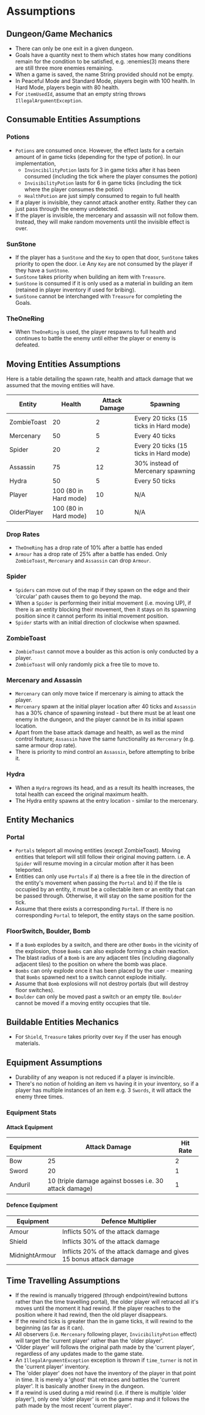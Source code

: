 # Assumptions

## Dungeon/Game Mechanics

- There can only be one exit in a given dungeon.
- Goals have a quantity next to them which states how many conditions remain for the condition to be satisfied, e.g. :enemies(3) means there are still three more enemies remaining.
- When a game is saved, the name String provided should not be empty.
- In Peaceful Mode and Standard Mode, players begin with 100 health. In Hard Mode, players begin with 80 health.
- For `itemUsedId`, assume that an empty string throws `IllegalArgumentException`.

## Consumable Entities Assumptions

### Potions

- `Potions` are consumed once. However, the effect lasts for a certain amount of in game ticks (depending for the type of potion). In our implementation,
  - `InvincibilityPotion` lasts for 3 in game ticks after it has been consumed (including the tick where the player consumes the potion)
  - `InvisibilityPotion` lasts for 6 in game ticks (including the tick where the player consumes the potion)
  - `HealthPotion` are just simply consumed to regain to full health
- If a player is invisible, they cannot attack another entity. Rather they can just pass through the enemy undetected.
- If the player is invisible, the mercenary and assassin will not follow them. Instead, they will make random movements until the invisible effect is over.

### SunStone

- If the player has a `SunStone` and the `Key` to open that door, `SunStone` takes priority to open the door. i.e Any `Key` are not consumed by the player if they have a `SunStone`.
- `SunStone` takes priority when building an item with `Treasure`.
- `SunStone` is consumed if it is only used as a material in building an item (retained in player inventory if used for bribing).
- `SunStone` cannot be interchanged with `Treasure` for completing the Goals.

### TheOneRing

- When `TheOneRing` is used, the player respawns to full health and continues to battle the enemy until either the player or enemy is defeated.

## Moving Entities Assumptions

Here is a table detailing the spawn rate, health and attack damage that we assumed that the moving entities will have.

| Entity      | Health                | Attack Damage | Spawning                               |
| ----------- | --------------------- | ------------- | -------------------------------------- |
| ZombieToast | 20                    | 2             | Every 20 ticks (15 ticks in Hard mode) |
| Mercenary   | 50                    | 5             | Every 40 ticks                         |
| Spider      | 20                    | 2             | Every 20 ticks (15 ticks in Hard mode) |
| Assassin    | 75                    | 12            | 30% instead of Mercenary spawning      |
| Hydra       | 50                    | 5             | Every 50 ticks                         |
| Player      | 100 (80 in Hard mode) | 10            | N/A                                    |
| OlderPlayer | 100 (80 in Hard mode) | 10            | N/A                                    |

### Drop Rates

- `TheOneRing` has a drop rate of 10% after a battle has ended
- `Armour` has a drop rate of 25% after a battle has ended. Only `ZombieToast`, `Mercenary` and `Assassin` can drop `Armour`.

### Spider

- `Spiders` can move out of the map if they spawn on the edge and their ‘circular' path causes them to go beyond the map.
- When a `Spider` is performing their initial movement (i.e. moving UP), if there is an entity blocking their movement, then it stays on its spawning position since it cannot perform its initial movement position.
- `Spider` starts with an initial direction of clockwise when spawned.

### ZombieToast

- `ZombieToast` cannot move a boulder as this action is only conducted by a player.
- `ZombieToast` will only randomly pick a free tile to move to.

### Mercenary and Assassin

- `Mercenary` can only move twice if mercenary is aiming to attack the player.
- `Mercenary` spawn at the initial player location after 40 ticks and `Assassin` has a 30% chance of spawning instead - but there must be at least one enemy in the dungeon, and the player cannot be in its initial spawn location.
- Apart from the base attack damage and health, as well as the mind control feature; `Assassin` have the same functionality as `Mercenary` (e.g. same armour drop rate).
- There is priority to mind control an `Assassin`, before attempting to bribe it.

### Hydra

* When a `Hydra` regrows its head, and as a result its health increases, the total health can exceed the original maximum health.
* The Hydra entity spawns at the entry location - similar to the mercenary.
## Entity Mechanics
### Portal

- `Portals` teleport all moving entities (except ZombieToast). Moving entities that teleport will still follow their original moving pattern. i.e. A `Spider` will resume moving in a circular motion after it has been teleported.
- Entities can only use `Portals` if a) there is a free tile in the direction of the entity's movement when passing the `Portal` and b) if the tile is occupied by an entity, it must be a collectable item or an entity that can be passed through. Otherwise, it will stay on the same position for the tick.
- Assume that there exists a corresponding `Portal`. If there is no corresponding `Portal` to teleport, the entity stays on the same position.

### FloorSwitch, Boulder, Bomb

- If a `Bomb` explodes by a switch, and there are other `Bombs` in the vicinity of the explosion, those `Bombs` can also explode forming a chain reaction.
- The blast radius of a `Bomb` is are any adjacent tiles (including diagonally adjacent tiles) to the position on where the bomb was place.
- `Bombs` can only explode once it has been placed by the user - meaning that `Bombs` spawned next to a switch cannot explode initially.
- Assume that `Bomb` explosions will not destroy portals (but will destroy floor switches).
- `Boulder` can only be moved past a switch or an empty tile. `Boulder` cannot be moved if a moving entity occupies that tile.

## Buildable Entities Mechanics

- For `Shield`, `Treasure` takes priority over `Key` if the user has enough materials.

## Equipment Assumptions

- Durability of any weapon is not reduced if a player is invincible.
- There's no notion of holding an item vs having it in your inventory, so if a player has multiple instances of an item e.g. 3 `Swords`, it will attack the enemy three times.

### Equipment Stats

#### Attack Equipment

| Equipment | Attack Damage                                           | Hit Rate |
| --------- | ------------------------------------------------------- | -------- |
| Bow       | 25                                                      | 2        |
| Sword     | 20                                                      | 1        |
| Anduril   | 10 (triple damage against bosses i.e. 30 attack damage) | 1        |

#### Defence Equipment

| Equipment      | Defence Multiplier                                                 |
| -------------- | ------------------------------------------------------------------ |
| Amour          | Inflicts 50% of the attack damage                                  |
| Shield         | Inflicts 30% of the attack damage                                  |
| MidnightArmour | Inflicts 20% of the attack damage and gives 15 bonus attack damage |

## Time Travelling Assumptions

- If the rewind is manually triggered (through endpoint/rewind buttons rather than the time travelling portal), the older player will retraced all it's moves until the moment it had rewind. If the player reaches to the position where it had rewind, then the old player disappears.
- If the rewind ticks is greater than the in game ticks, it will rewind to the beginning (as far as it can).
- All observers (i.e. `Mercenary` following player, `InvicibilityPotion` effect) will target the 'current player' rather than the 'older player'.
- 'Older player' will follows the original path made by the 'current player', regardless of any updates made to the game state.
- An `IllegalArgumentException` exception is thrown if `time_turner` is not in the 'current player' inventory.
- The 'older player' does not have the inventory of the player in that point in time. It is merely a 'ghost' that retraces and battles the 'current player'. It is basically another `Enemy` in the dungeon.
- If a rewind is used during a mid rewind (i.e. if there is multiple 'older player'), only one 'older player' is on the game map and it follows the path made by the most recent 'current player'.
